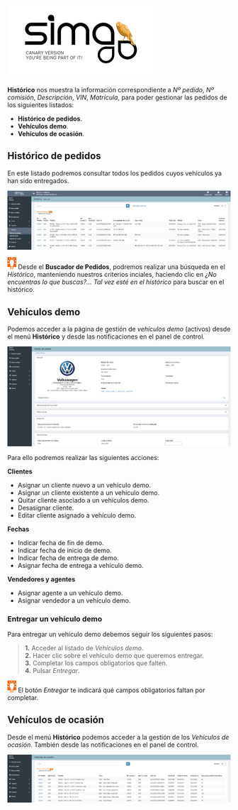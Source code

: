 ![sima2](images/es-ES_simacanaryversionbn.png)    
  
  
  
**Histórico**  nos muestra la información correspondiente a  _Nº pedido_, _Nº comisión_,  _Descripción_, _VIN_, _Matrícula_, para poder gestionar las pedidos de los siguientes listados:  
  
 - **Histórico de pedidos**.  
 - **Vehículos demo**.  
 - **Vehículos de ocasión**.    

## Histórico de pedidos       
  
En este listado podremos consultar todos los pedidos cuyos vehículos ya han sido entregados.    
 
![](Images/es-ES_Ordering_ManagingHistory.png)

![](Images/es-ES_idea.png) Desde el **Buscador de Pedidos**,  podremos realizar una búsqueda en el _Histórico_, manteniendo nuestros criterios inciales, haciendo clic en _¿No encuentras lo que buscas?... Tal vez esté en el histórico_ para buscar en el histórico.    
  


  
## Vehículos demo    
  
  
Podemos acceder a la página de gestión de _vehículos demo_  (activos) desde el menú **Histórico**  y desde las notificaciones en el panel de control.
  
![](Images/es-ES_Ordering_DemoDetails.png)  

Para ello podremos realizar las siguientes acciones:  
 
**Clientes**  
  
 - Asignar un cliente nuevo a un vehículo demo.    
 - Asignar un cliente existente a un vehículo demo.      
 - Quitar cliente asociado a un vehículos demo.  
 - Desasignar cliente.  
 - Editar cliente asignado a vehículo demo.    
 
**Fechas**  
  
  - Indicar fecha de fin de demo.
 - Indicar fecha de inicio de demo.
 - Indicar fecha de entrega de demo.     
 - Asignar fecha de entrega a vehículo demo.    
  
**Vendedores y agentes**  
  
 - Asignar agente a un vehículo demo.  
 - Asignar vendedor a un vehículo demo.  

  
### Entregar un vehículo demo
  
 Para entregar un vehículo demo debemos seguir los siguientes pasos:  
  
> **1.** Acceder al listado de _Vehículos demo_.  
> **2.** Hacer clic sobre el vehículo demo que queremos entregar.  
> **3.** Completar los campos obligatorios que falten.  
> **4.** Pulsar _Entregar_.    
  

![](Images/es-ES_idea.png) El botón _Entregar_  te indicará qué campos obligatorios faltan por completar.   
  

  
## Vehículos de ocasión  
  
Desde el menú **Histórico**  podemos acceder a la gestión de los _Vehículos de ocasión_. También desde las notificaciones en el panel de control.
  

![](Images/es-ES_Ordering_UsedVehicles.png)
